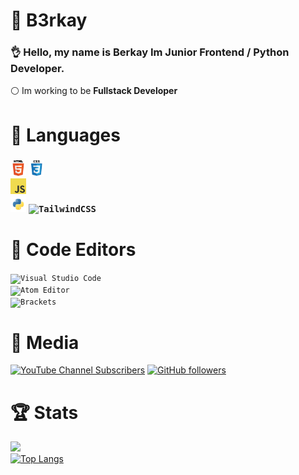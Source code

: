 # 🔰 B3rkay
### 👌 Hello, my name is **Berkay** **Im Junior Frontend / Python Developer.**
⚪ Im working to be **Fullstack Developer**
# 🔧 Languages
###  <code><img  alt="HTML" width= 25 height= 25 src="https://raw.githubusercontent.com/github/explore/80688e429a7d4ef2fca1e82350fe8e3517d3494d/topics/html/html.png"></code> <code><img  alt="CSS" width= 25 height= 25 src="https://raw.githubusercontent.com/github/explore/80688e429a7d4ef2fca1e82350fe8e3517d3494d/topics/css/css.png"></code> <code> <img  alt="Javascript" width= 25 height= 25 src="https://raw.githubusercontent.com/github/explore/80688e429a7d4ef2fca1e82350fe8e3517d3494d/topics/javascript/javascript.png"> </code>  <code><img alt="Python" width= 25 height= 25 src="https://raw.githubusercontent.com/github/explore/80688e429a7d4ef2fca1e82350fe8e3517d3494d/topics/python/python.png"></code> <code><img alt="TailwindCSS" width= 25 height= 25 src="https://camo.githubusercontent.com/462c2e168740f23c2b7d0b2579506df920ef6c8730ef0f8b7b064cdf79feed36/68747470733a2f2f63646e2e646973636f72646170702e636f6d2f6174746163686d656e74732f3738313339393931323735313033383436342f3932323935383536323132333138363137362f315f35514438444b684f6a52652d6763596a6f7a6c4c4e512d72656d6f766562672d707265766965772e706e67"></code>
# 🧰 Code Editors
 <code><img  alt="Visual Studio Code" width= 25 height= 25 src="https://cdn.icon-icons.com/icons2/2107/PNG/512/file_type_vscode_icon_130084.png"></code> <code> <img alt="Atom Editor"  width= 25 height= 25 src="https://cdn.discordapp.com/attachments/781399912751038464/911342236027985920/kisspng-atom-source-code-editor-text-editor-sublime-text-e-5b136f3de9bfc0.0257497515280003179574.png"></code> <code> <img alt="Brackets"  width= 25 height= 25 src="https://seeklogo.com/images/B/brackets-logo-56F0E499BE-seeklogo.com.png"></code>
# 🍟 Media
 [![YouTube Channel Subscribers](https://img.shields.io/youtube/channel/subscribers/UCWSKOL03bopsyfS1fH99gcA?style=social)](https://www.youtube.com/channel/UCWSKOL03bopsyfS1fH99gcA) [![GitHub followers](https://img.shields.io/github/followers/realberkay?style=social)](https://github.com/realberkay/)
 # 🏆 Stats
![](https://komarev.com/ghpvc/?username=realberkay&style=flat-square)<br>
 [![Top Langs](https://github-readme-stats.vercel.app/api/top-langs/?username=realb3rkay&layout=compact&theme=dark)](https://github.com/anuraghazra/github-readme-stats)
